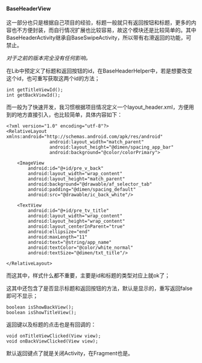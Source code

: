 #### BaseHeaderView

这一部分也只是根据自己项目的经验，标题一般就只有返回按钮和标题，更多的内容也不方便封装，而自行情况扩展也比较容易，故这个模块还是比较简单的。其中BaseHeaderActivity继承自BaseSwipeActivity，所以带有右滑返回的功能，可禁止。

*对于之前的版本完全没有任何影响。*

在Lib中预定义了标题和返回按钮的id，在BaseHeaderHelper中，若是想要改变这个id，也可重写获取这两个id的方法；

```
int getTitleViewId();
int getBackViewId();
```

而一般为了快速开发，我习惯根据项目情况定义一个layout_header.xml，方便用到的地方直接引入，也比较简单，具体内容如下：

```
<?xml version="1.0" encoding="utf-8"?>
<RelativeLayout xmlns:android="http://schemas.android.com/apk/res/android"
                android:layout_width="match_parent"
                android:layout_height="@dimen/spacing_app_bar"
                android:background="@color/colorPrimary">

    <ImageView
        android:id="@+id/pre_v_back"
        android:layout_width="wrap_content"
        android:layout_height="match_parent"
        android:background="@drawable/af_selector_tab"
        android:padding="@dimen/spacing_default"
        android:src="@drawable/ic_back_white"/>

    <TextView
        android:id="@+id/pre_tv_title"
        android:layout_width="wrap_content"
        android:layout_height="wrap_content"
        android:layout_centerInParent="true"
        android:ellipsize="end"
        android:maxLength="11"
        android:text="@string/app_name"
        android:textColor="@color/white_normal"
        android:textSize="@dimen/txt_title"/>

</RelativeLayout>
```

而这其中，样式什么都不重要，主要是id和标题的类型对应上就ok了；

这其中还包含了是否显示标题和返回按钮的方法，默认是显示的，重写返回false即可不显示；

```
boolean isShowBackView();
boolean isShowTitleView();
```

返回键以及标题的点击也是有回调的：

```
void onTitleViewClicked(View view);
void onBackViewClicked(View view);
```

默认返回键点了就是关闭Activity，在Fragment也是。